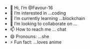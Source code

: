 - 👋 Hi, I’m @Favour-16
- 👀 I’m interested in ...coding
- 🌱 I’m currently learning ...blockchain
- 💞️ I’m looking to collaborate on ...
- 📫 How to reach me ... chat
- 😄 Pronouns: ...she
- ⚡ Fun fact: ...loves anime

<!---
Favour-16/Favour-16 is a ✨ special ✨ repository because its `README.md` (this file) appears on your GitHub profile.
You can click the Preview link to take a look at your changes.
--->
